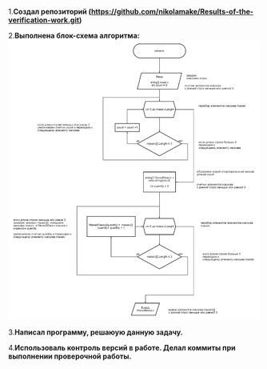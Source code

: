 1.**Создал репозиторий (https://github.com/nikolamake/Results-of-the-verification-work.git)**

2.**Выполнена блок-схема алгоритма:**
![](Блок-схема.png)

3.**Написал программу, решаюую данную задачу.**

4.**Использоваль контроль версий в работе. Делал коммиты при выполнении проверочной работы.**